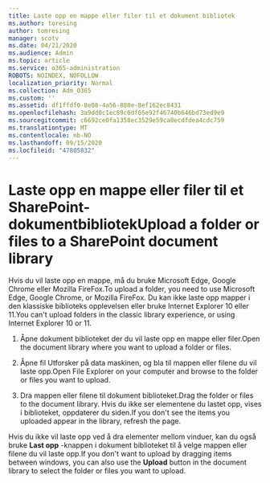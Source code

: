 ```yaml
---
title: Laste opp en mappe eller filer til et dokument bibliotek
ms.author: toresing
author: tomresing
manager: scotv
ms.date: 04/21/2020
ms.audience: Admin
ms.topic: article
ms.service: o365-administration
ROBOTS: NOINDEX, NOFOLLOW
localization_priority: Normal
ms.collection: Adm_O365
ms.custom: ''
ms.assetid: df1ffdf0-8e08-4a56-880e-8ef162ec8431
ms.openlocfilehash: 3a9dd0c1ec89c6df65e92f46740b646bd73ed9e9
ms.sourcegitcommit: c6692ce0fa1358ec3529e59ca0ecdfdea4cdc759
ms.translationtype: MT
ms.contentlocale: nb-NO
ms.lasthandoff: 09/15/2020
ms.locfileid: "47805832"
---
```

# <a name="upload-a-folder-or-files-to-a-sharepoint-document-library"></a><span data-ttu-id="7ec63-102">Laste opp en mappe eller filer til et SharePoint-dokumentbibliotek</span><span class="sxs-lookup"><span data-stu-id="7ec63-102">Upload a folder or files to a SharePoint document library</span></span>

<span data-ttu-id="7ec63-103">Hvis du vil laste opp en mappe, må du bruke Microsoft Edge, Google Chrome eller Mozilla FireFox.</span><span class="sxs-lookup"><span data-stu-id="7ec63-103">To upload a folder, you need to use Microsoft Edge, Google Chrome, or Mozilla FireFox.</span></span> <span data-ttu-id="7ec63-104">Du kan ikke laste opp mapper i den klassiske biblioteks opplevelsen eller bruke Internet Explorer 10 eller 11.</span><span class="sxs-lookup"><span data-stu-id="7ec63-104">You can't upload folders in the classic library experience, or using Internet Explorer 10 or 11.</span></span>
  
1. <span data-ttu-id="7ec63-105">Åpne dokument biblioteket der du vil laste opp en mappe eller filer.</span><span class="sxs-lookup"><span data-stu-id="7ec63-105">Open the document library where you want to upload a folder or files.</span></span>
    
2. <span data-ttu-id="7ec63-106">Åpne fil Utforsker på data maskinen, og bla til mappen eller filene du vil laste opp.</span><span class="sxs-lookup"><span data-stu-id="7ec63-106">Open File Explorer on your computer and browse to the folder or files you want to upload.</span></span>
    
3. <span data-ttu-id="7ec63-107">Dra mappen eller filene til dokument biblioteket.</span><span class="sxs-lookup"><span data-stu-id="7ec63-107">Drag the folder or files to the document library.</span></span> <span data-ttu-id="7ec63-108">Hvis du ikke ser elementene du lastet opp, vises i biblioteket, oppdaterer du siden.</span><span class="sxs-lookup"><span data-stu-id="7ec63-108">If you don't see the items you uploaded appear in the library, refresh the page.</span></span> 
    
<span data-ttu-id="7ec63-109">Hvis du ikke vil laste opp ved å dra elementer mellom vinduer, kan du også bruke **Last opp** -knappen i dokument biblioteket til å velge mappen eller filene du vil laste opp.</span><span class="sxs-lookup"><span data-stu-id="7ec63-109">If you don't want to upload by dragging items between windows, you can also use the **Upload** button in the document library to select the folder or files you want to upload.</span></span> 
  

